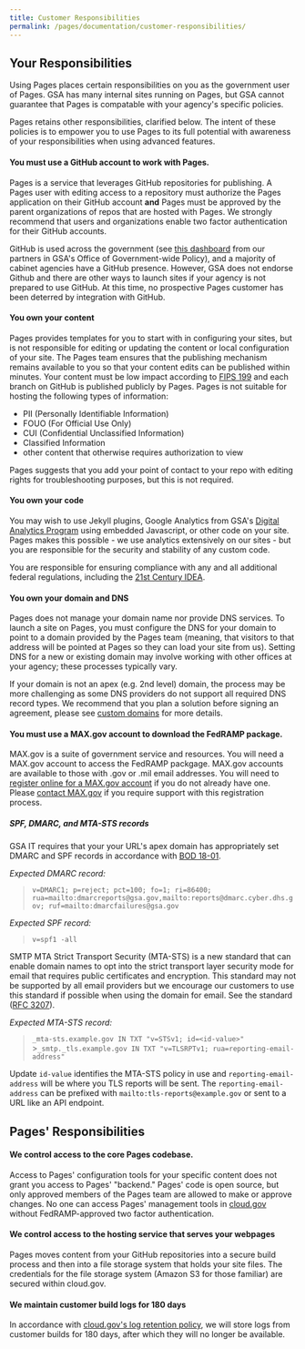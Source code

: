 ```yaml
---
title: Customer Responsibilities
permalink: /pages/documentation/customer-responsibilities/
---
```


## Your Responsibilities

Using Pages places certain responsibilities on you as the government user of Pages. GSA has many internal sites running on Pages, but GSA cannot guarantee that Pages is compatable with your agency's specific policies.

Pages retains other responsibilities, clarified below. The intent of these policies is to empower you to use Pages to its full potential with awareness of your responsibilities when using advanced features.

#### You must use a GitHub account to work with Pages.

Pages is a service that leverages GitHub repositories for publishing. A Pages user with editing access to a repository must authorize the Pages application on their GitHub account **and** Pages must be approved by the parent organizations of repos that are hosted with Pages. We strongly recommend that users and organizations enable two factor authentication for their GitHub accounts.

GitHub is used across the government (see [this dashboard](https://gsa.github.io/github-federal-stats/) from our partners in GSA's Office of Government-wide Policy), and a majority of cabinet agencies have a GitHub presence. However, GSA does not endorse Github and there are other ways to launch sites if your agency is not prepared to use GitHub. At this time, no prospective Pages customer has been deterred by integration with GitHub.

#### You own your content

Pages provides templates for you to start with in configuring your sites, but is not responsible for editing or updating the content or local configuration of your site. The Pages team ensures that the publishing mechanism remains available to you so that your content edits can be published within minutes. Your content must be low impact according to [FIPS 199](https://nvlpubs.nist.gov/nistpubs/FIPS/NIST.FIPS.199.pdf) and each branch on GitHub is published publicly by Pages. Pages is not suitable for hosting the following types of information:

- PII (Personally Identifiable Information)
- FOUO (For Official Use Only)
- CUI (Confidential Unclassified Information)
- Classified Information
- other content that otherwise requires authorization to view

Pages suggests that you add your point of contact to your repo with editing rights for troubleshooting purposes, but this is not required.

#### You own your code

You may wish to use Jekyll plugins, Google Analytics from GSA's [Digital Analytics Program](https://www.digitalgov.gov/services/dap/) using embedded Javascript, or other code on your site. Pages makes this possible - we use analytics extensively on our sites - but you are responsible for the security and stability of any custom code.

You are responsible for ensuring compliance with any and all additional federal regulations, including the [21st Century IDEA](https://digital.gov/resources/21st-century-integrated-digital-experience-act/).

#### You own your domain and DNS

Pages does not manage your domain name nor provide DNS services. To launch a site on Pages, you must configure the DNS for your domain to point to a domain provided by the Pages team (meaning, that visitors to that address will be pointed at Pages so they can load your site from us). Setting DNS for a new or existing domain may involve working with other offices at your agency; these processes typically vary.

If your domain is not an apex (e.g. 2nd level) domain, the process may be more challenging as some DNS providers do not support all required DNS record types. We recommend that you plan a solution before signing an agreement, please see [custom domains](/pages/documentation/custom-domains) for more details.

#### You must use a MAX.gov account to download the FedRAMP package.

MAX.gov is a suite of government service and resources. You will need a MAX.gov account to access the FedRAMP packgage. MAX.gov accounts are available to those with .gov or .mil email addresses. You will need to [register online for a MAX.gov account](https://portal.max.gov/portal/main/displayRegistrationForm) if you do not already have one. Please [contact MAX.gov](https://portal.max.gov/portal/contactUs) if you require support with this registration process.

##### SPF, DMARC, and MTA-STS records

GSA IT requires that your your URL's apex domain has appropriately set DMARC and SPF records in accordance with [BOD 18-01](https://cyber.dhs.gov/bod/18-01/).

_Expected DMARC record:_

> `v=DMARC1; p=reject; pct=100; fo=1; ri=86400; rua=mailto:dmarcreports@gsa.gov,mailto:reports@dmarc.cyber.dhs.gov; ruf=mailto:dmarcfailures@gsa.gov`

_Expected SPF record:_

> `v=spf1 -all`

SMTP MTA Strict Transport Security (MTA-STS) is a new standard that can enable domain names to opt into the strict transport layer security mode for email that requires public certificates and encryption. This standard may not be supported by all email providers but we encourage our customers to use this standard if possible when using the domain for email. See the standard ([RFC 3207](https://tools.ietf.org/html/rfc3207)).

_Expected MTA-STS record:_

> `_mta-sts.example.gov IN TXT "v=STSv1; id=<id-value>"` >`_smtp._tls.example.gov IN TXT "v=TLSRPTv1; rua=reporting-email-address"`

Update `id-value` identifies the MTA-STS policy in use and `reporting-email-address` will be where you TLS reports will be sent. The `reporting-email-address` can be prefixed with `mailto:tls-reports@example.gov` or sent to a URL like an API endpoint.

## Pages' Responsibilities

#### We control access to the core Pages codebase.

Access to Pages' configuration tools for your specific content does not grant you access to Pages' "backend." Pages' code is open source, but only approved members of the Pages team are allowed to make or approve changes. No one can access Pages' management tools in [cloud.gov]() without FedRAMP-approved two factor authentication.

#### We control access to the hosting service that serves your webpages

Pages moves content from your GitHub repositories into a secure build process and then into a file storage system that holds your site files. The credentials for the file storage system (Amazon S3 for those familiar) are secured within cloud.gov.

#### We maintain customer build logs for 180 days

In accordance with [cloud.gov's log retention policy](/docs/deployment/logs/#web-based-logs-with-historic-log-data), we will store logs from customer builds for 180 days, after which they will no longer be available.

